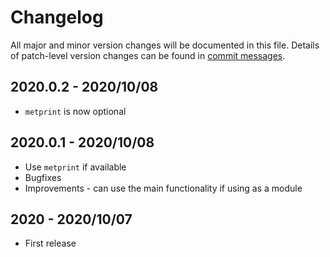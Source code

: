 # Changelog
All major and minor version changes will be documented in this file. Details of
patch-level version changes can be found in [commit messages](../../commits/master).

## 2020.0.2 - 2020/10/08
- `metprint` is now optional

## 2020.0.1 - 2020/10/08
- Use `metprint` if available
- Bugfixes
- Improvements - can use the main functionality if using as a module

## 2020 - 2020/10/07
- First release

